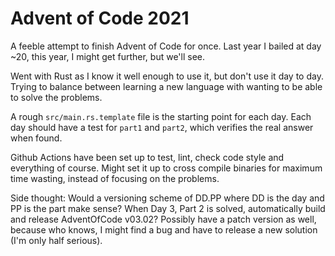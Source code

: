 # Advent of Code 2021

A feeble attempt to finish Advent of Code for once. Last year I bailed at day
~20, this year, I might get further, but we'll see.

Went with Rust as I know it well enough to use it, but don't use it day to day.
Trying to balance between learning a new language with wanting to be able to
solve the problems.

A rough `src/main.rs.template` file is the starting point for each day. Each
day should have a test for `part1` and `part2`, which verifies the real answer
when found.

Github Actions have been set up to test, lint, check code style and everything
of course. Might set it up to cross compile binaries for maximum time wasting,
instead of focusing on the problems.

Side thought: Would a versioning scheme of DD.PP where DD is the day and PP is
the part make sense? When Day 3, Part 2 is solved, automatically build and
release AdventOfCode v03.02? Possibly have a patch version as well, because who
knows, I might find a bug and have to release a new solution (I'm only half
serious).
